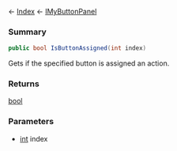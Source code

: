 ← [Index](Api-Index) ← [IMyButtonPanel](SpaceEngineers.Game.ModAPI.Ingame.IMyButtonPanel)

### Summary

```csharp
public bool IsButtonAssigned(int index)
```

Gets if the specified button is assigned an action.

### Returns

[bool](System.Boolean)



### Parameters

* [int](System.Int32) index
